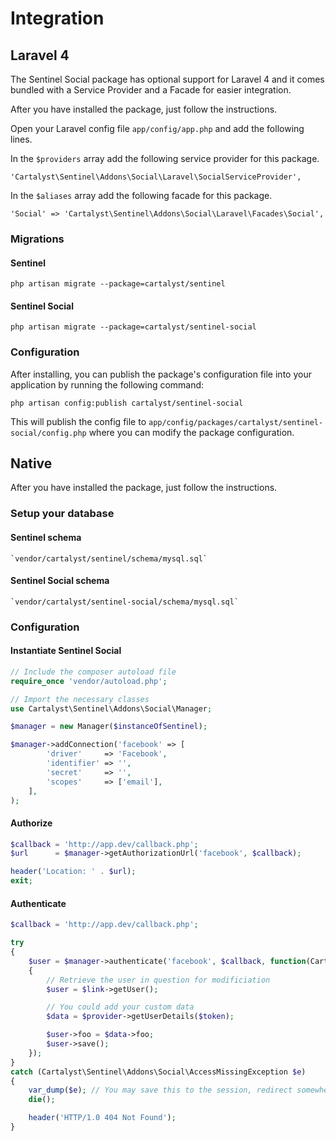 # Integration

## Laravel 4

The Sentinel Social package has optional support for Laravel 4 and it comes bundled with a
Service Provider and a Facade for easier integration.

After you have installed the package, just follow the instructions.

Open your Laravel config file `app/config/app.php` and add the following lines.

In the `$providers` array add the following service provider for this package.

	'Cartalyst\Sentinel\Addons\Social\Laravel\SocialServiceProvider',

In the `$aliases` array add the following facade for this package.

	'Social' => 'Cartalyst\Sentinel\Addons\Social\Laravel\Facades\Social',

### Migrations

#### Sentinel

	php artisan migrate --package=cartalyst/sentinel

#### Sentinel Social

	php artisan migrate --package=cartalyst/sentinel-social

### Configuration

After installing, you can publish the package's configuration file into your
application by running the following command:

	php artisan config:publish cartalyst/sentinel-social

This will publish the config file to `app/config/packages/cartalyst/sentinel-social/config.php`
where you can modify the package configuration.

## Native

After you have installed the package, just follow the instructions.

### Setup your database

#### Sentinel schema

	`vendor/cartalyst/sentinel/schema/mysql.sql`

#### Sentinel Social schema

	`vendor/cartalyst/sentinel-social/schema/mysql.sql`

### Configuration

#### Instantiate Sentinel Social

```php
// Include the composer autoload file
require_once 'vendor/autoload.php';

// Import the necessary classes
use Cartalyst\Sentinel\Addons\Social\Manager;

$manager = new Manager($instanceOfSentinel);

$manager->addConnection('facebook' => [
		'driver'     => 'Facebook',
		'identifier' => '',
		'secret'     => '',
		'scopes'     => ['email'],
	],
);
```

#### Authorize

```php
$callback = 'http://app.dev/callback.php';
$url      = $manager->getAuthorizationUrl('facebook', $callback);

header('Location: ' . $url);
exit;
```

#### Authenticate

```php
$callback = 'http://app.dev/callback.php';

try
{
	$user = $manager->authenticate('facebook', $callback, function(Cartalyst\Sentinel\Addons\Social\Links\LinkInterface $link, $provider, $token, $slug)
	{
		// Retrieve the user in question for modificiation
		$user = $link->getUser();

		// You could add your custom data
		$data = $provider->getUserDetails($token);

		$user->foo = $data->foo;
		$user->save();
	});
}
catch (Cartalyst\Sentinel\Addons\Social\AccessMissingException $e)
{
	var_dump($e); // You may save this to the session, redirect somewhere
	die();

	header('HTTP/1.0 404 Not Found');
}
```
